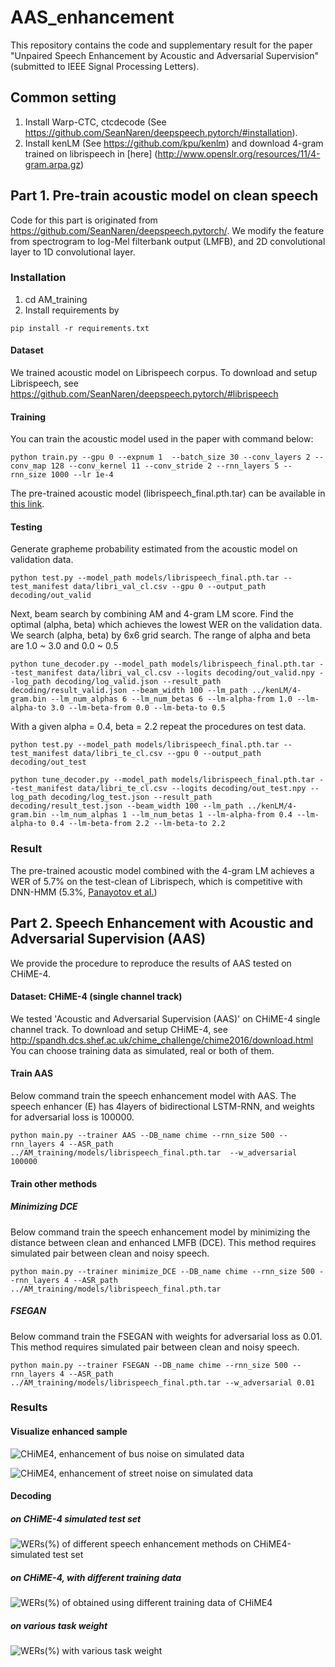 # AAS_enhancement
This repository contains the code and supplementary result for the paper "Unpaired Speech Enhancement by Acoustic and Adversarial Supervision" (submitted to IEEE Signal Processing Letters).

## Common setting
1. Install Warp-CTC, ctcdecode (See https://github.com/SeanNaren/deepspeech.pytorch/#installation).
2. Install kenLM (See https://github.com/kpu/kenlm) and download 4-gram trained on librispeech in [here]
(http://www.openslr.org/resources/11/4-gram.arpa.gz)

## Part 1. Pre-train acoustic model on clean speech

Code for this part is originated from https://github.com/SeanNaren/deepspeech.pytorch/.
We modify the feature from spectrogram to log-Mel filterbank output (LMFB), and 2D convolutional layer to 1D convolutional layer.

### Installation
1. cd AM_training
2. Install requirements by
```
pip install -r requirements.txt
```

#### Dataset
We trained acoustic model on Librispeech corpus.
To download and setup Librispeech, see https://github.com/SeanNaren/deepspeech.pytorch/#librispeech

#### Training
You can train the acoustic model used in the paper with command below:
```
python train.py --gpu 0 --expnum 1  --batch_size 30 --conv_layers 2 --conv_map 128 --conv_kernel 11 --conv_stride 2 --rnn_layers 5 --rnn_size 1000 --lr 1e-4
```
The pre-trained acoustic model (librispeech_final.pth.tar) can be available in [this link](https://drive.google.com/file/d/1lzaxGiGOgHOGEUqlwuJygkBPzkjSXG8h/view?usp=sharing).

#### Testing
Generate grapheme probability estimated from the acoustic model on validation data.
```
python test.py --model_path models/librispeech_final.pth.tar --test_manifest data/libri_val_cl.csv --gpu 0 --output_path decoding/out_valid
```

Next, beam search by combining AM and 4-gram LM score. Find the optimal (alpha, beta) which achieves the lowest WER on the validation data. We search (alpha, beta) by 6x6 grid search. The range of alpha and beta are 1.0 ~ 3.0 and 0.0 ~ 0.5
```
python tune_decoder.py --model_path models/librispeech_final.pth.tar --test_manifest data/libri_val_cl.csv --logits decoding/out_valid.npy --log_path decoding/log_valid.json --result_path decoding/result_valid.json --beam_width 100 --lm_path ../kenLM/4-gram.bin --lm_num_alphas 6 --lm_num_betas 6 --lm-alpha-from 1.0 --lm-alpha-to 3.0 --lm-beta-from 0.0 --lm-beta-to 0.5
```

With a given alpha = 0.4, beta = 2.2 repeat the procedures on test data.
```
python test.py --model_path models/librispeech_final.pth.tar --test_manifest data/libri_te_cl.csv --gpu 0 --output_path decoding/out_test

python tune_decoder.py --model_path models/librispeech_final.pth.tar --test_manifest data/libri_te_cl.csv --logits decoding/out_test.npy --log_path decoding/log_test.json --result_path decoding/result_test.json --beam_width 100 --lm_path ../kenLM/4-gram.bin --lm_num_alphas 1 --lm_num_betas 1 --lm-alpha-from 0.4 --lm-alpha-to 0.4 --lm-beta-from 2.2 --lm-beta-to 2.2
```

### Result
The pre-trained acoustic model combined with the 4-gram LM achieves a WER of 5.7% on the test-clean of Librispech, which is competitive with DNN-HMM (5.3%, [Panayotov et al.](https://www.danielpovey.com/files/2015_icassp_librispeech.pdf))



## Part 2. Speech Enhancement with Acoustic and Adversarial Supervision (AAS)
We provide the procedure to reproduce the results of AAS tested on CHiME-4.

#### Dataset: CHiME-4 (single channel track)
We tested 'Acoustic and Adversarial Supervision (AAS)' on CHiME-4 single channel track.
To download and setup CHiME-4, see http://spandh.dcs.shef.ac.uk/chime_challenge/chime2016/download.html
You can choose training data as simulated, real or both of them.

#### Train AAS
Below command train the speech enhancement model with AAS. The speech enhancer (E) has 4layers of bidirectional LSTM-RNN, and weights for adversarial loss is 100000.
```
python main.py --trainer AAS --DB_name chime --rnn_size 500 --rnn_layers 4 --ASR_path ../AM_training/models/librispeech_final.pth.tar  --w_adversarial 100000
```

#### Train other methods

##### Minimizing DCE
Below command train the speech enhancement model by minimizing the distance between clean and enhanced LMFB (DCE). This method requires simulated pair between clean and noisy speech. 
```
python main.py --trainer minimize_DCE --DB_name chime --rnn_size 500 --rnn_layers 4 --ASR_path ../AM_training/models/librispeech_final.pth.tar 
```

##### FSEGAN
Below command train the FSEGAN with weights for adversarial loss as 0.01. This method requires simulated pair between clean and noisy speech. 
```
python main.py --trainer FSEGAN --DB_name chime --rnn_size 500 --rnn_layers 4 --ASR_path ../AM_training/models/librispeech_final.pth.tar --w_adversarial 0.01
```


### Results

#### Visualize enhanced sample
![CHiME4, enhancement of bus noise on simulated data](./Speech_enhancement_by_AAS/assets/generated_chime_bus.PNG)

![CHiME4, enhancement of street noise on simulated data](./Speech_enhancement_by_AAS/assets/generated_chime_str.PNG)


#### Decoding
##### on CHiME-4 simulated test set
![WERs(%) of different speech enhancement methods on CHiME4-simulated test set](./Speech_enhancement_by_AAS/assets/table2_chime_simul.PNG)

##### on CHiME-4, with different training data
![WERs(%) of obtained using different training data of CHiME4](./Speech_enhancement_by_AAS/assets/table3_chime_different_training_data.PNG)

##### on various task weight
![WERs(%) with various task weight](./Speech_enhancement_by_AAS/assets/fig4_wer_per_task_weight.png)
